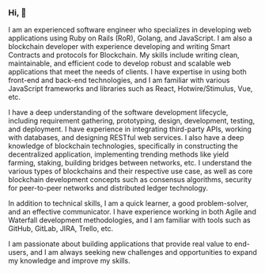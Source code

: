 ### Hi, 👋

I am an experienced software engineer who specializes in developing web applications using Ruby on Rails (RoR), Golang, and JavaScript. I am also a blockchain developer with experience developing and writing Smart Contracts and protocols for Blockchain. My skills include writing clean, maintainable, and efficient code to develop robust and scalable web applications that meet the needs of clients. I have expertise in using both front-end and back-end technologies, and I am familiar with various JavaScript frameworks and libraries such as React, Hotwire/Stimulus, Vue, etc.

I have a deep understanding of the software development lifecycle, including requirement gathering, prototyping, design, development, testing, and deployment. I have experience in integrating third-party APIs, working with databases, and designing RESTful web services. I also have a deep knowledge of blockchain technologies, specifically in constructing the decentralized application, implementing trending methods like yield farming, staking, building bridges between networks, etc. I understand the various types of blockchains and their respective use case, as well as core blockchain development concepts such as consensus algorithms, security for peer-to-peer networks and distributed ledger technology.

In addition to technical skills, I am a quick learner, a good problem-solver, and an effective communicator. I have experience working in both Agile and Waterfall development methodologies, and I am familiar with tools such as GitHub, GitLab, JIRA, Trello, etc.

I am passionate about building applications that provide real value to end-users, and I am always seeking new challenges and opportunities to expand my knowledge and improve my skills.
